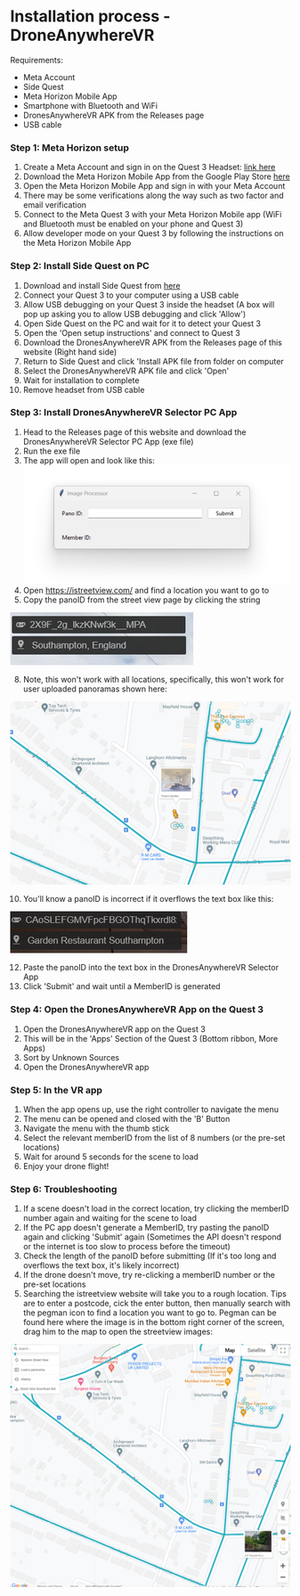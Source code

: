 # Installation process - DroneAnywhereVR

Requirements:

- Meta Account
- Side Quest
- Meta Horizon Mobile App
- Smartphone with Bluetooth and WiFi
- DronesAnywhereVR APK from the Releases page
- USB cable


### Step 1: Meta Horizon setup

1. Create a Meta Account and sign in on the Quest 3 Headset: [link here](https://www.meta.com/en-gb/help/quest/articles/accounts/account-settings-and-management/set-up-meta-account-meta-quest/)
2. Download the Meta Horizon Mobile App from the Google Play Store [here](https://play.google.com/store/apps/details/Oculus?id=com.oculus.twilight&hl=en-US)
3. Open the Meta Horizon Mobile App and sign in with your Meta Account
4. There may be some verifications along the way such as two factor and email verification
5. Connect to the Meta Quest 3 with your Meta Horizon Mobile app (WiFi and Bluetooth must be enabled on your phone and Quest 3)
6. Allow developer mode on your Quest 3 by following the instructions on the Meta Horizon Mobile App

### Step 2: Install Side Quest on PC

1. Download and install Side Quest from [here](https://sidequestvr.com/#/download)
2. Connect your Quest 3 to your computer using a USB cable
3. Allow USB debugging on your Quest 3 inside the headset (A box will pop up asking you to allow USB debugging and click 'Allow')
4. Open Side Quest on the PC and wait for it to detect your Quest 3
5. Open the 'Open setup instructions' and connect to Quest 3
6. Download the DronesAnywhereVR APK from the Releases page of this website (Right hand side)
7. Return to Side Quest and click 'Install APK file from folder on computer
8. Select the DronesAnywhereVR APK file and click 'Open'
9. Wait for installation to complete
10. Remove headset from USB cable


### Step 3: Install DronesAnywhereVR Selector PC App

1. Head to the Releases page of this website and download the DronesAnywhereVR Selector PC App (exe file)
2. Run the exe file
3. The app will open and look like this:
![a](img.png)
5. Open https://istreetview.com/ and find a location you want to go to
6. Copy the panoID from the street view page by clicking the string

![a](valid.png)

8. Note, this won't work with all locations, specifically, this won't work for user uploaded panoramas shown here:

![a](invalid.png)

10. You'll know a panoID is incorrect if it overflows the text box like this:

![a](overflow.png)

12. Paste the panoID into the text box in the DronesAnywhereVR Selector App
13. Click 'Submit' and wait until a MemberID is generated

### Step 4: Open the DronesAnywhereVR App on the Quest 3

1. Open the DronesAnywhereVR app on the Quest 3
2. This will be in the 'Apps' Section of the Quest 3 (Bottom ribbon, More Apps)
3. Sort by Unknown Sources
4. Open the DronesAnywhereVR app

### Step 5: In the VR app

1. When the app opens up, use the right controller to navigate the menu
2. The menu can be opened and closed with the 'B' Button
3. Navigate the menu with the thumb stick
4. Select the relevant memberID from the list of 8 numbers (or the pre-set locations)
5. Wait for around 5 seconds for the scene to load
6. Enjoy your drone flight!

### Step 6: Troubleshooting

1. If a scene doesn't load in the correct location, try clicking the memberID number again and waiting for the scene to load
2. If the PC app doesn't generate a MemberID, try pasting the panoID again and clicking 'Submit' again (Sometimes the API doesn't respond or the internet is too slow to process before the timeout)
3. Check the length of the panoID before submitting (If it's too long and overflows the text box, it's likely incorrect)
4. If the drone doesn't move, try re-clicking a memberID number or the pre-set locations
5. Searching the istreetview website will take you to a rough location. Tips are to enter a postcode, cick the enter button, then manually search with the pegman icon to find a location you want to go to. Pegman can be found here where the image is in the bottom right corner of the screen, drag him to the map to open the streetview images:

![a](pegman.png)

